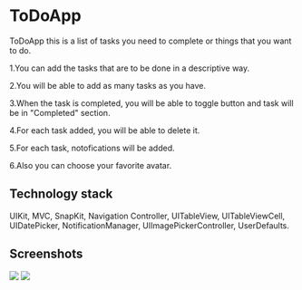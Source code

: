 # ToDoApp

ToDoApp this is a list of tasks you need to complete or things that you want to do.

1.You can add the tasks that are to be done in a descriptive way.

2.You will be able to add as many tasks as you have. 

3.When the task is completed, you will be able to toggle button and task will be in "Completed" section. 

4.For each task added, you will be able to delete it. 

5.For each task, notofications will be added. 

6.Also you can choose your favorite avatar.
## Technology stack
UIKit, MVC, SnapKit, Navigation Controller, UITableView, UITableViewCell, UIDatePicker, NotificationManager, UIImagePickerController, UserDefaults.

## Screenshots

![](https://github.com/MaksimIvshin/Innowise/blob/screenshots/AddView_.jpg) ![](https://github.com/MaksimIvshin/Innowise/blob/screenshots/AddView_.jpg)


